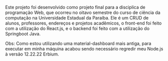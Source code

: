 Este projeto foi desenvolvido como projeto final para a disciplica de programação Web, que ocorreu no oitavo semestre do curso de ciência da computação na Universidade Estadual da Paraíba. Ele é um CRUD de alunos, professores, endereços e projetos acadêmicos, o front-end foi feito com a utilização do React.js, e o backend foi feito com a utilização do Springboot Java.

Obs: Como estou utilizando uma material-dashboard mais antiga, para executar em minha máquina acabou sendo necessário regredir meu Node.js à versão 12.22.22 Erbium.